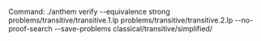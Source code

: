 Command: ./anthem verify --equivalence strong problems/transitive/transitive.1.lp problems/transitive/transitive.2.lp  --no-proof-search --save-problems classical/transitive/simplified/